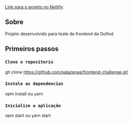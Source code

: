 [Link para o projeto no Netlify](https://gofind-frontend-challenge.netlify.app/).

## Sobre

Projeto desenvolvido para teste de frontend da Gofind

## Primeiros passos

### `Clone o repositorio`

git clone https://github.com/salazenas/frontend-challenge.git

### `Instale as dependencias`

npm install
ou
yarn

### `Inicialize a aplicação`

npm start
ou
yarn start
